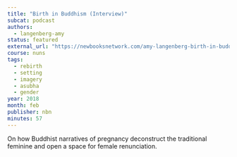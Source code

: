 ```yaml
---
title: "Birth in Buddhism (Interview)"
subcat: podcast
authors:
  - langenberg-amy
status: featured
external_url: "https://newbooksnetwork.com/amy-langenberg-birth-in-buddhism-the-suffering-fetus-and-female-freedom-routledge-2017/"
course: nuns
tags:
  - rebirth
  - setting
  - imagery
  - asubha
  - gender
year: 2018
month: feb
publisher: nbn
minutes: 57
---
```


On how Buddhist narratives of pregnancy deconstruct the traditional feminine and open a space for female renunciation.

